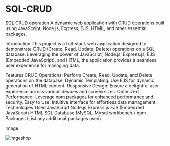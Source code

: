 # SQL-CRUD
SQL CRUD operation
A dynamic web application with CRUD operations built using JavaScript, Node.js, Express, EJS, HTML, and other essential packages.


Introduction
This project is a full-stack web application designed to demonstrate CRUD (Create, Read, Update, Delete) operations on a SQL database. Leveraging the power of JavaScript, Node.js, Express.js, EJS (Embedded JavaScript), and HTML, the application provides a seamless user experience for managing data.

Features
CRUD Operations: Perform Create, Read, Update, and Delete operations on the database.
Dynamic Templating: Use EJS for dynamic generation of HTML content.
Responsive Design: Ensure a delightful user experience across various devices and screen sizes.
Optimized Performance: Leverage npm packages for enhanced performance and security.
Easy to Use: Intuitive interface for effortless data management.
Technologies Used
JavaScript
Node.js
Express.js
EJS (Embedded JavaScript)
HTML
SQL Database (MySQL, Mysql workbench.)
npm Packages (List any additional packages used)

Image

![imgeshop](https://github.com/amanuelsen/SQL-CRUD/assets/128589263/af1f49c5-e098-4524-82b3-f1c0e3a270db)



